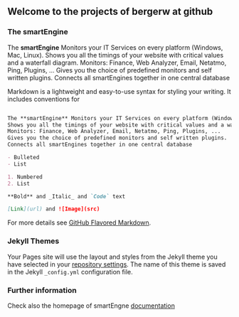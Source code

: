 ## Welcome to the projects of bergerw at github


### The smartEngine

The **smartEngine** Monitors your IT Services on every platform (Windows, Mac, Linux).
Shows you all the timings of your website with critical values and a waterfall diagram.
Monitors: Finance, Web Analyzer, Email, Netatmo, Ping, Plugins, ...
Gives you the choice of predefined monitors and self written plugins.
Connects all smartEngines together in one central database

Markdown is a lightweight and easy-to-use syntax for styling your writing. It includes conventions for

```markdown

The **smartEngine** Monitors your IT Services on every platform (Windows, Mac, Linux).
Shows you all the timings of your website with critical values and a waterfall diagram.
Monitors: Finance, Web Analyzer, Email, Netatmo, Ping, Plugins, ...
Gives you the choice of predefined monitors and self written plugins.
Connects all smartEngines together in one central database

- Bulleted
- List

1. Numbered
2. List

**Bold** and _Italic_ and `Code` text

[Link](url) and ![Image](src)
```

For more details see [GitHub Flavored Markdown](https://smartengine.ch/).

### Jekyll Themes

Your Pages site will use the layout and styles from the Jekyll theme you have selected in your [repository settings](https://github.com/bergerw/bergerw.github.io/settings). The name of this theme is saved in the Jekyll `_config.yml` configuration file.

### Further information

Check also the homepage of smartEngne [documentation](https://smartengine.ch/) 
